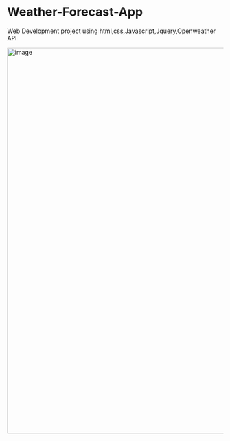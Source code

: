 # Weather-Forecast-App
Web Development project using html,css,Javascript,Jquery,Openweather API

<img width="1800" height="900" alt="image" src="https://github.com/user-attachments/assets/bd45b15d-5dce-4f04-92b4-40353a79a3c4" />


